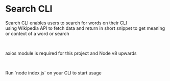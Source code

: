 <h1>Search CLI</h1>
<p>Search CLI enables users to search for words on their CLI <br/> using Wikipedia API to fetch data and return in short snippet to get meaning or context of a word or search</p>
<br/>
<p>axios module is required for this project and Node v8 upwards</p>
<br/>
<p>Run `node index.js` on your CLI to start usage</p>
